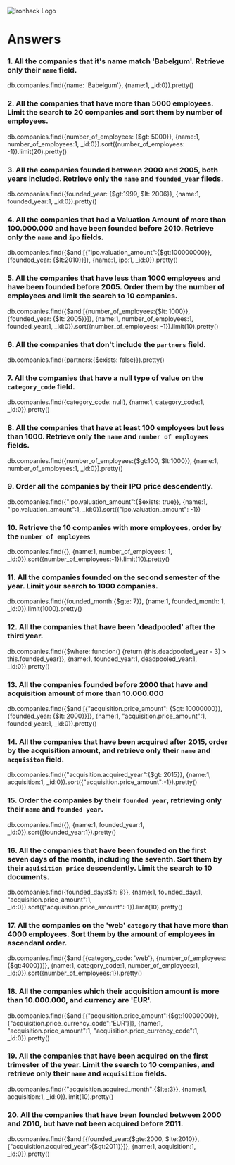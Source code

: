 ![Ironhack Logo](https://i.imgur.com/1QgrNNw.png)

# Answers

### 1. All the companies that it's name match 'Babelgum'. Retrieve only their `name` field.

db.companies.find({name: 'Babelgum'}, {name:1, _id:0}).pretty()

### 2. All the companies that have more than 5000 employees. Limit the search to 20 companies and sort them by **number of employees**.

db.companies.find({number_of_employees: {$gt: 5000}}, {name:1, number_of_employees:1, _id:0}).sort({number_of_employees: -1}).limit(20).pretty()

### 3. All the companies founded between 2000 and 2005, both years included. Retrieve only the `name` and `founded_year` fileds.

db.companies.find({founded_year: {$gt:1999, $lt: 2006}}, {name:1, founded_year:1, _id:0}).pretty()

### 4. All the companies that had a Valuation Amount of more than 100.000.000 and have been founded before 2010. Retrieve only the `name` and `ipo` fields.

db.companies.find({$and:[{"ipo.valuation_amount":{$gt:100000000}}, {founded_year: {$lt:2010}}]}, {name:1, ipo:1, _id:0}).pretty()

### 5. All the companies that have less than 1000 employees and have been founded before 2005. Order them by the number of employees and limit the search to 10 companies.

db.companies.find({$and:[{number_of_employees:{$lt: 1000}}, {founded_year: {$lt: 2005}}]}, {name:1, number_of_employees:1, founded_year:1, _id:0}).sort({number_of_employees: -1}).limit(10).pretty()

### 6. All the companies that don't include the `partners` field.

db.companies.find({partners:{$exists: false}}).pretty()

### 7. All the companies that have a null type of value on the `category_code` field.

db.companies.find({category_code: null}, {name:1, category_code:1, _id:0}).pretty()

### 8. All the companies that have at least 100 employees but less than 1000. Retrieve only the `name` and `number of employees` fields.

db.companies.find({number_of_employees:{$gt:100, $lt:1000}}, {name:1, number_of_employees:1, _id:0}).pretty()

### 9. Order all the companies by their IPO price descendently.

db.companies.find({"ipo.valuation_amount":{$exists: true}}, {name:1, "ipo.valuation_amount":1, _id:0}).sort({"ipo.valuation_amount": -1})

### 10. Retrieve the 10 companies with more employees, order by the `number of employees`

db.companies.find({}, {name:1, number_of_employees: 1, _id:0}).sort({number_of_employees:-1}).limit(10).pretty()

### 11. All the companies founded on the second semester of the year. Limit your search to 1000 companies.

db.companies.find({founded_month:{$gte: 7}}, {name:1, founded_month: 1, _id:0}).limit(1000).pretty()

### 12. All the companies that have been 'deadpooled' after the third year.

db.companies.find({$where: function() {return (this.deadpooled_year - 3) > this.founded_year}}, {name:1, founded_year:1, deadpooled_year:1, _id:0}).pretty()

### 13. All the companies founded before 2000 that have and acquisition amount of more than 10.000.000

db.companies.find({$and:[{"acquisition.price_amount": {$gt: 10000000}}, {founded_year: {$lt: 2000}}]}, {name:1, "acquisition.price_amount":1, founded_year:1, _id:0}).pretty()

### 14. All the companies that have been acquired after 2015, order by the acquisition amount, and retrieve only their `name` and `acquisiton` field.

db.companies.find({"acquisition.acquired_year":{$gt: 2015}}, {name:1, acquisition:1, _id:0}).sort({"acquisition.price_amount":-1}).pretty()

### 15. Order the companies by their `founded year`, retrieving only their `name` and `founded year`.

db.companies.find({}, {name:1, founded_year:1, _id:0}).sort({founded_year:1}).pretty()

### 16. All the companies that have been founded on the first seven days of the month, including the seventh. Sort them by their `aquisition price` descendently. Limit the search to 10 documents.

db.companies.find({founded_day:{$lt: 8}}, {name:1, founded_day:1, "acquisition.price_amount":1, _id:0}).sort({"acquisition.price_amount":-1}).limit(10).pretty()

### 17. All the companies on the 'web' `category` that have more than 4000 employees. Sort them by the amount of employees in ascendant order.

db.companies.find({$and:[{category_code: 'web'}, {number_of_employees: {$gt:4000}}]}, {name:1, category_code:1, number_of_employees:1, _id:0}).sort({number_of_employees:1}).pretty()

### 18. All the companies which their acquisition amount is more than 10.000.000, and currency are 'EUR'.

db.companies.find({$and:[{"acquisition.price_amount":{$gt:10000000}}, {"acquisition.price_currency_code":'EUR'}]}, {name:1, "acquisition.price_amount":1, "acquisition.price_currency_code":1, _id:0}).pretty()

### 19. All the companies that have been acquired on the first trimester of the year. Limit the search to 10 companies, and retrieve only their `name` and `acquisition` fields.

db.companies.find({"acquisition.acquired_month":{$lte:3}}, {name:1, acquisition:1, _id:0}).limit(10).pretty()

### 20. All the companies that have been founded between 2000 and 2010, but have not been acquired before 2011.

db.companies.find({$and:[{founded_year:{$gte:2000, $lte:2010}}, {"acquisition.acquired_year":{$gt:2011}}]}, {name:1, acquisition:1, _id:0}).pretty()
